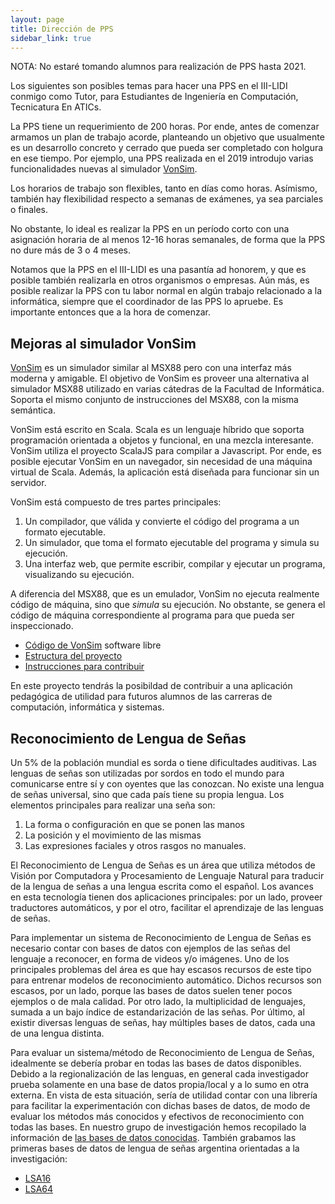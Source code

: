 ```yaml
---
layout: page
title: Dirección de PPS 
sidebar_link: true
---
```



NOTA: No estaré tomando alumnos para realización de PPS hasta 2021.

Los siguientes son posibles temas para hacer una PPS en el III-LIDI conmigo como Tutor, para Estudiantes de Ingeniería en Computación, Tecnicatura En ATICs.

La PPS tiene un requerimiento de 200 horas. Por ende, antes de comenzar armamos un plan de trabajo acorde, planteando un objetivo que usualmente es un desarrollo concreto y cerrado que pueda ser completado con holgura en ese tiempo. Por ejemplo, una PPS realizada en el 2019 introdujo varias funcionalidades nuevas al simulador [VonSim](http://vonsim.github.io/). 

Los horarios de trabajo son flexibles, tanto en días como horas. Asímismo, también hay flexibilidad respecto a semanas de exámenes, ya sea parciales o finales. 

No obstante, lo ideal es realizar la PPS en un período corto con una asignación horaria de al menos 12-16 horas semanales, de forma que la PPS no dure más de 3 o 4 meses. 

Notamos que la PPS en el III-LIDI es una pasantía ad honorem, y que es posible también realizarla en otros organismos o empresas. Aún más, es posible realizar la PPS con tu labor normal en algún trabajo relacionado a la informática, siempre que el coordinador de las PPS lo apruebe. Es importante entonces que a la hora de comenzar.

## Mejoras al simulador VonSim

[VonSim](http://vonsim.github.io/) es un simulador similar al MSX88 pero con una interfaz más moderna y amigable. El objetivo de VonSim es proveer una alternativa al simulador MSX88 utilizado en varias cátedras de la Facultad de Informática. Soporta el mismo conjunto de instrucciones del MSX88, con la misma semántica.

VonSim está escrito en Scala. Scala es un lenguaje híbrido que soporta programación orientada a objetos y funcional, en una mezcla interesante. VonSim utiliza el proyecto ScalaJS para compilar a Javascript. Por ende, es posible ejecutar VonSim en un navegador, sin necesidad de una máquina virtual de Scala. Además, la aplicación está diseñada para funcionar sin un servidor.

VonSim está compuesto de tres partes principales:
1. Un compilador, que válida y convierte el código del programa a un formato ejecutable.
2. Un simulador, que toma el formato ejecutable del programa y simula su ejecución.
3. Una interfaz web, que permite escribir, compilar y ejecutar un programa, visualizando su ejecución.

A diferencia del MSX88, que es un emulador, VonSim no ejecuta realmente código de máquina, sino que _simula_ su ejecución. No obstante, se genera el código de máquina correspondiente al programa para que pueda ser inspeccionado.

* [Código de VonSim](https://github.com/vonsim) software libre
* [Estructura del proyecto](https://github.com/facundoq/vonsim/blob/master/doc/index.md)
* [Instrucciones para contribuir](https://github.com/facundoq/vonsim/blob/master/CONTRIBUTING.md)

En este proyecto tendrás la posibildad de contribuir a una aplicación pedagógica de utilidad para futuros alumnos de las carreras de computación, informática y sistemas.  


## Reconocimiento de Lengua de Señas

Un 5% de la población mundial es sorda o tiene dificultades auditivas. Las lenguas de señas son utilizadas por sordos en todo el mundo para comunicarse entre sí y con oyentes que las conozcan. No existe una lengua de señas universal, sino que cada país tiene su propia lengua. Los elementos principales para realizar una seña son: 

1. La forma o configuración en que se ponen las manos
2. La posición y el movimiento de las mismas
3. Las expresiones faciales y otros rasgos no manuales. 

El Reconocimiento de Lengua de Señas es un área que utiliza métodos de Visión por Computadora y Procesamiento de Lenguaje Natural para traducir de la lengua de señas a una lengua escrita como el español. Los avances en esta tecnología tienen dos aplicaciones principales: por un lado, proveer traductores automáticos, y por el otro, facilitar el aprendizaje de las lenguas de señas. 

Para implementar un sistema de Reconocimiento de Lengua de Señas es necesario contar con bases de datos con ejemplos de las señas del lenguaje a reconocer, en forma de videos y/o imágenes. Uno de los principales problemas del área es que hay escasos recursos de este tipo para entrenar modelos de reconocimiento automático.  Dichos recursos son escasos, por un lado, porque las bases de datos suelen tener pocos ejemplos o de mala calidad. Por otro lado, la multiplicidad de lenguajes, sumada a un bajo índice de estandarización de las señas. Por último, al existir diversas lenguas de señas, hay múltiples bases de datos, cada una de una lengua distinta. 

Para evaluar un sistema/método de Reconocimiento de Lengua de Señas, idealmente se debería probar en todas las bases de datos disponibles. Debido a la regionalización de las lenguas, en general cada investigador prueba solamente en una base de datos propia/local y a lo sumo en otra externa. En vista de esta situación, sería de utilidad contar con una librería para facilitar la experimentación con dichas bases de datos, de modo de evaluar los métodos más conocidos y efectivos de reconocimiento con todas las bases. En nuestro grupo de investigación hemos recopilado la información de [las bases de datos conocidas](http://facundoq.github.io/unlp/sign_language_datasets/). También grabamos las primeras bases de datos de lengua de señas argentina orientadas a la investigación:

* [LSA16](http://facundoq.github.io/unlp/lsa16/index.html)
* [LSA64](http://facundoq.github.io/unlp/lsa64/index.html)


